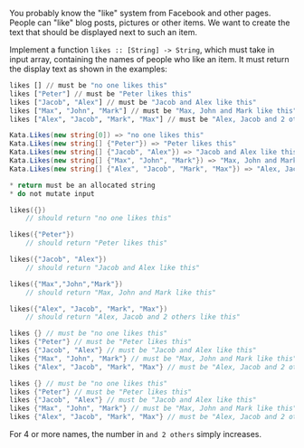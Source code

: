 You probably know the "like" system from Facebook and other pages. People can "like" blog posts, pictures or other items. We want to create the text that should be displayed next to such an item.

Implement a function `likes :: [String] -> String`, which must take in input array, containing the names of people who like an item. It must return the display text as shown in the examples:

```haskell
likes [] // must be "no one likes this"
likes ["Peter"] // must be "Peter likes this"
likes ["Jacob", "Alex"] // must be "Jacob and Alex like this"
likes ["Max", "John", "Mark"] // must be "Max, John and Mark like this"
likes ["Alex", "Jacob", "Mark", "Max"] // must be "Alex, Jacob and 2 others like this"
```
```csharp
Kata.Likes(new string[0]) => "no one likes this"
Kata.Likes(new string[] {"Peter"}) => "Peter likes this"
Kata.Likes(new string[] {"Jacob", "Alex"}) => "Jacob and Alex like this"
Kata.Likes(new string[] {"Max", "John", "Mark"}) => "Max, John and Mark like this"
Kata.Likes(new string[] {"Alex", "Jacob", "Mark", "Max"}) => "Alex, Jacob and 2 others like this"
```
```c
* return must be an allocated string
* do not mutate input

likes({})
    // should return "no one likes this"

likes({"Peter"})
    // should return "Peter likes this"

likes({"Jacob", "Alex"})
    // should return "Jacob and Alex like this"

likes({"Max","John","Mark"})
    // should return "Max, John and Mark like this"

likes({"Alex", "Jacob", "Mark", "Max"})
    // should return "Alex, Jacob and 2 others like this"

```
```cpp
likes {} // must be "no one likes this"
likes {"Peter"} // must be "Peter likes this"
likes {"Jacob", "Alex"} // must be "Jacob and Alex like this"
likes {"Max", "John", "Mark"} // must be "Max, John and Mark like this"
likes {"Alex", "Jacob", "Mark", "Max"} // must be "Alex, Jacob and 2 others like this"
```
```java
likes {} // must be "no one likes this"
likes {"Peter"} // must be "Peter likes this"
likes {"Jacob", "Alex"} // must be "Jacob and Alex like this"
likes {"Max", "John", "Mark"} // must be "Max, John and Mark like this"
likes {"Alex", "Jacob", "Mark", "Max"} // must be "Alex, Jacob and 2 others like this"
```

For 4 or more names, the number in `and 2 others` simply increases.